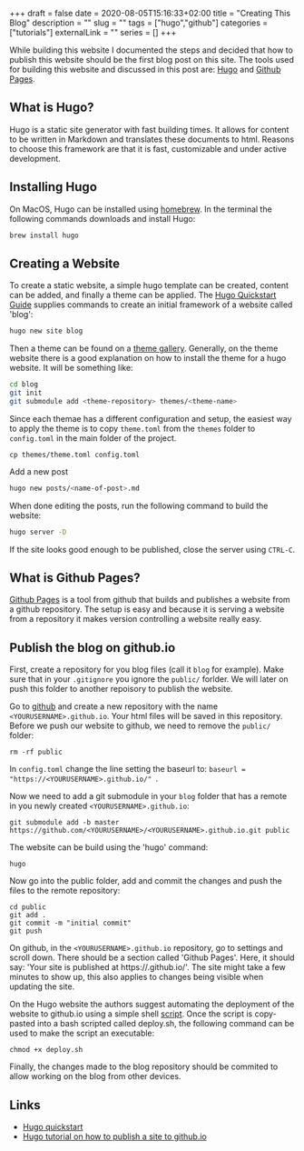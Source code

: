 +++
draft = false
date = 2020-08-05T15:16:33+02:00
title = "Creating This Blog"
description = ""
slug = "" 
tags = ["hugo","github"]
categories = ["tutorials"]
externalLink = ""
series = []
+++

While building this website I documented the steps and decided that how to publish this website should be the first blog 
post on this site. The tools used for building this website and discussed in this post are: [Hugo](https://gohugo.io/) 
and [Github Pages](https://pages.github.com/).

## What is Hugo?

Hugo is a static site generator with fast building times. It allows for content to be written in Markdown and translates 
these documents to html. Reasons to choose this framework are that it is fast, customizable and under active 
development.

## Installing Hugo

On MacOS, Hugo can be installed using [homebrew](https://brew.sh/). In the terminal the following commands downloads and
install Hugo:

``` sh
brew install hugo
```

## Creating a Website

To create a static website, a simple hugo template can be created, content can be added, and finally a theme can be 
applied. The [Hugo Quickstart Guide](https://gohugo.io/getting-started/quick-start/) supplies commands to create an 
initial framework of a website called 'blog':

``` sh
hugo new site blog
```

Then a theme can be found on a [theme gallery](https://themes.gohugo.io/). Generally, on the theme website there is a
good explanation on how to install the theme for a hugo website. It will be something like:

``` sh
cd blog
git init
git submodule add <theme-repository> themes/<theme-name>
```

Since each themae has a different configuration and setup, the easiest way to apply the theme is to copy `theme.toml`
from the `themes` folder to `config.toml` in the main folder of the project.

``` shell script
cp themes/theme.toml config.toml
```

Add a new post

``` sh
hugo new posts/<name-of-post>.md
```

When done editing the posts, run the following command to build the website:

``` sh
hugo server -D
```

If the site looks good enough to be published, close the server using `CTRL-C`.

## What is Github Pages?

[Github Pages](https://pages.github.com/) is a tool from github that builds and publishes a website from a github
repository. The setup is easy and because it is serving a website from a repository it makes version controlling a 
website really easy.

## Publish the blog on github.io

First, create a repository for you blog files (call it `blog` for example). Make sure that in your `.gitignore` you
ignore the `public/` forlder. We will later on push this folder to another repoisory to publish the website. 

Go to [github](www.github.com) and create a new repository with the name `<YOURUSERNAME>.github.io`. Your html files
will be saved in this repository. Before we push our website to github, we need to remove the `public/` folder:

``` shell script
rm -rf public
```

In `config.toml` change the line setting the baseurl to: `baseurl = "https://<YOURUSERNAME>.github.io/"
`.

Now we need to add a git submodule in your `blog` folder that has a remote in you newly created 
`<YOURUSERNAME>.github.io`:

``` shell script
git submodule add -b master https://github.com/<YOURUSERNAME>/<YOURUSERNAME>.github.io.git public
```

The website can be build using the 'hugo' command:

``` shell script
hugo
```

Now go into the public folder, add and commit the changes and push the files to the 
remote repository:

``` shell script
cd public
git add .
git commit -m "initial commit"
git push
```

On github, in the `<YOURUSERNAME>.github.io` repository, go to settings and scroll down. There should be a section
called 'Github Pages'. Here, it should say: 'Your site is published at https://<YOURUSERNAME>.github.io/'. The site
might take a few minutes to show up, this also applies to changes being visible when updating the site.

On the Hugo website the authors suggest automating the deployment of the website to github.io using a simple shell 
[script](https://gohugo.io/hosting-and-deployment/hosting-on-github/). Once the script is copy-pasted into a bash 
scripted called deploy.sh, the following command can be used to make the script an executable:

``` shell script
chmod +x deploy.sh
```

Finally, the changes made to the blog repository should be commited to allow working on the blog from other devices.

## Links

- [Hugo quickstart](https://gohugo.io/getting-started/quick-start/)
- [Hugo tutorial on how to publish a site to github.io](https://gohugo.io/hosting-and-deployment/hosting-on-github/)